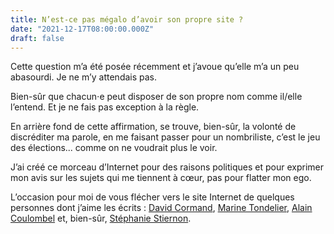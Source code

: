 ```yaml
---
title: N’est-ce pas mégalo d’avoir son propre site ?
date: "2021-12-17T08:00:00.000Z"
draft: false
---
```


Cette question m’a été posée récemment et j’avoue qu’elle m’a un peu abasourdi. Je ne m’y attendais pas.

Bien-sûr que chacun⋅e peut disposer de son propre nom comme il/elle l’entend. Et je ne fais pas exception à la règle.

En arrière fond de cette affirmation, se trouve, bien-sûr, la volonté de discréditer ma parole, en me faisant passer pour un nombriliste, c’est le jeu des élections... comme on ne voudrait plus le voir.

J’ai créé ce morceau d’Internet pour des raisons politiques et pour exprimer mon avis sur les sujets qui me tiennent à cœur, pas pour flatter mon ego.

L’occasion pour moi de vous flécher vers le site Internet de quelques personnes dont j’aime les écrits : [David Cormand](https://www.davidcormand.fr/), [Marine Tondelier](https://twitter.com/marinetondelier), [Alain Coulombel](https://blogs.mediapart.fr/alain-coulombel) et, bien-sûr, [Stéphanie Stiernon](https://www.facebook.com/stephanie.stiernon.1).
